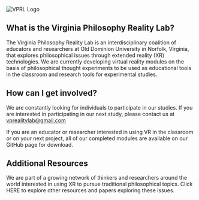 ![VPRL Logo](https://github.com/vmasc-odu/Virginia-Philosophy-Reality-Lab/blob/main/Images/GitHubSocialMedia_1280_640-01.png?raw=true)

## What is the Virginia Philosophy Reality Lab?
The Virginia Philosophy Reality Lab is an interdisciplinary coalition of educators and researchers at Old Dominion University in Norfolk, Virginia, that explores philosophical issues through extended reality (XR) technologies.  We are currently developing virtual reality modules on the basis of philosophical thought experiments to be used as educational tools in the classroom and research tools for experimental studies.   

## How can I get involved?
We are constantly looking for individuals to participate in our studies.  If you are interested in participating in our next study, please contact us at vprealitylab@gmail.com

If you are an educator or researcher interested in using VR in the classroom or on your next project, all of our completed modules are available on our GitHub page for download.

## Additional Resources
We are part of a growing network of thinkers and researchers around the world interested in using XR to pursue traditional philosophical topics.  Click HERE to explore other resources and papers exploring these issues.
